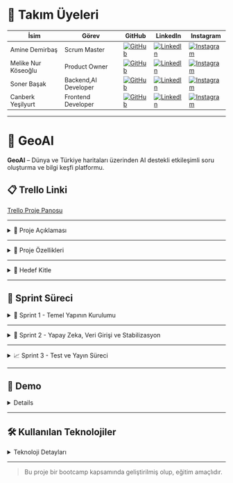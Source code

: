 # 👥 Takım Üyeleri

| İsim | Görev | GitHub | LinkedIn | Instagram |
|------|-------|--------|----------|-----------|
| Amine Demirbaş | Scrum Master | [![GitHub](https://img.shields.io/badge/GitHub-181717?style=for-the-badge&logo=github&logoColor=white)]((https://github.com/aminelisa)) | [![LinkedIn](https://img.shields.io/badge/LinkedIn-0077B5?style=for-the-badge&logo=linkedin&logoColor=white)](https://www.linkedin.com/in/aminedemirbas/) | [![Instagram](https://img.shields.io/badge/Instagram-E4405F?style=for-the-badge&logo=instagram&logoColor=white)](https://instagram.com/a_minelisa)
| Melike Nur Köseoğlu | Product Owner | [![GitHub](https://img.shields.io/badge/GitHub-181717?style=for-the-badge&logo=github&logoColor=white)](https://github.com/MelikeNurKoseoglu) | [![LinkedIn](https://img.shields.io/badge/LinkedIn-0077B5?style=for-the-badge&logo=linkedin&logoColor=white)](https://linkedin.com/in/melike-nur-köseoğlu-2aaa27209) | [![Instagram](https://img.shields.io/badge/Instagram-E4405F?style=for-the-badge&logo=instagram&logoColor=white)](https://instagram.com/melikenurkoseoglu)
| Soner Başak | Backend,AI Developer | [![GitHub](https://img.shields.io/badge/GitHub-181717?style=for-the-badge&logo=github&logoColor=white)](https://github.com/sonerbasak/) | [![LinkedIn](https://img.shields.io/badge/LinkedIn-0077B5?style=for-the-badge&logo=linkedin&logoColor=white)](https://www.linkedin.com/in/sonerbasak/) | [![Instagram](https://img.shields.io/badge/Instagram-E4405F?style=for-the-badge&logo=instagram&logoColor=white)](https://www.instagram.com/sonerbasaak/)
| Canberk Yeşilyurt| Frontend Developer | [![GitHub](https://img.shields.io/badge/GitHub-181717?style=for-the-badge&logo=github&logoColor=white)](https://github.com/kullaniciadi) | [![LinkedIn](https://img.shields.io/badge/LinkedIn-0077B5?style=for-the-badge&logo=linkedin&logoColor=white)](https://linkedin.com/in/canberk-y-6324b8190) | [![Instagram](https://img.shields.io/badge/Instagram-E4405F?style=for-the-badge&logo=instagram&logoColor=white)](https://instagram.com/janberkrusso)

---

# 📌 GeoAI

**GeoAI** – Dünya ve Türkiye haritaları üzerinden AI destekli etkileşimli soru oluşturma ve bilgi keşfi platformu.

## 📋 Trello Linki

[Trello Proje Panosu](https://trello.com/b/L1upbyvZ/group30-bootcamp)

---

<details>
  <summary>📄 Proje Açıklaması</summary>

GeoAI, kullanıcıların hem Türkiye hem de dünya haritası üzerinde bölgeler, ülkeler veya iller seçerek, seçilen coğrafi alan ile ilgili yapay zeka destekli sorular oluşturmasını ve cevaplarını girmesini sağlayan etkileşimli bir web uygulamasıdır. Proje, harita tabanlı veri görselleştirme ve yapay zeka entegrasyonuyla bilgi keşfini kolaylaştırmayı amaçlamaktadır.
</details>

---

<details>
  <summary>🌟 Proje Özellikleri</summary>

- Türkiye ve dünya haritasının interaktif gösterimi  
- İller, ülkeler veya bölgeler hakkında detaylı bilgi sunumu  
- Yapay zeka destekli soru oluşturma ve cevaplama paneli  
- Kullanıcıların verdiği cevapların analizi 
- Swiper ile zengin görsel ve metin slaytları  
- Responsive ve kullanıcı dostu arayüz tasarımı  

 

</details>

---

<details>
  <summary>🎯 Hedef Kitle</summary>

- Coğrafya, tarih ve kültür meraklıları  
- Eğitim alanındaki öğretmenler ve öğrenciler  
- Yapay zeka ve harita teknolojilerine ilgi duyan geliştiriciler  
- Genel kullanıcılar, bilgi keşfi ve öğrenmeye açık herkes  


</details>

---

<h2>🚀 Sprint Süreci</h2>

<details>
  <summary>🏃 Sprint 1 - Temel Yapının Kurulumu</summary>


  <details>
    <summary>🎯 Sprint 1 Notları</summary>
    Sprint süreci boyunca ekip uyumlu bir şekilde çalışmış, görev dağılımı ve iletişim verimli bir şekilde yürütülmüştür. Sprint başında yapılan planlama toplantısında proje hedefleri netleştirilmiş, kullanıcı hikayeleri oluşturularak geliştirilecek özellikler belirlenmiştir. Arayüz tasarımları kullanıcı senaryolarına uygun şekilde planlanmış ve uygulamaya geçirilmiştir. Harita entegrasyonu başarıyla gerçekleştirilmiş, seçilebilir şehirler için bilgi kutucukları oluşturulmuştur.
  </details>

  <details>
    <summary>🎯 Sprint 1 Hedefleri</summary>
    <ul>
      <li>Türkiye ve dünya haritalarının temel görselleştirmesini oluşturmak</li>
      <li>Harita üzerinde şehir/bölge tıklanabilirliğini sağlamak</li>
      <li>Belirli şehirler için bilgi veri girişlerini gerçekleştirmek</li>
      <li>Basit ve işlevsel bir kullanıcı arayüzü oluşturmak</li>
    </ul>
  </details>
  
  <details>
    <summary>🎯 Tahmin Edilen Tamamlanacak Puan</summary>
    <ul>
      <li>Sprint 1 için belirlenen hedef puan: <strong>100 puan</strong></li>
      <li>Gerçekleşen puan: <strong>90 puan</strong></li>
      <li>Tamamlanma oranı: <strong>%90</strong></li>
    </ul>
  </details>
  
  <details>
    <summary>🎯 Tahmin Mantığı</summary>
    <p>
      Proje süresince toplam 3 sprint planlanmış ve her sprint için değerlendirme <strong>100 puan üzerinden</strong> yapılacak şekilde yapılandırılmıştır.<br>
      Görevler zorluk ve tahmini eforlarına göre puanlanmış, sprint sonunda bu görevlerin tamamlanma durumu puan bazlı olarak ölçülmüştür.<br>
      Sprint 1, hedeflenen 100 puanın <strong>%90’ına</strong> ulaşılarak yüksek başarı oranıyla tamamlanmıştır.
    </p>
  </details>

  <details>
    <summary>🎯 Daily Scrum</summary>
    <p>Günlük toplantılarımızdan örnek ekran görüntüleri:</p>
    <img src="images/görsel1.jpg" alt="Daily Scrum Görseli 1" width="600" style="margin-bottom: 10px;" />
    <img src="images/görsel2.jpg" alt="Daily Scrum Görseli 2" width="600" />
  </details>

  <details>
  <summary>🎯 Sprint Board Updates</summary>
  <p>Sprint board'dan iki örnek ekran görüntüsü:</p>
  <img src="images/görsel3.jpg" alt="Sprint Board Görüntüsü 1" width="600" style="margin-bottom: 10px;" />
  <img src="images/görsel4.jpg" alt="Sprint Board Görüntüsü 2" width="600" />
</details>

  <details>
    <summary>🎯 Ekran Görüntüleri</summary>
    <p>Projeye ait 4 farklı ekran görüntüsü:</p>
    <p>
      <img src="images/ekran1.png" alt="Ekran Görüntüsü 1" width="300" style="margin-right: 10px; margin-bottom: 10px;" />
      <img src="images/ekran2.png" alt="Ekran Görüntüsü 2" width="300" style="margin-right: 10px; margin-bottom: 10px;" />
    </p>
    <p>
      <img src="images/ekran3.png" alt="Ekran Görüntüsü 3" width="300" style="margin-right: 10px;" />
      <img src="images/ekran4.png" alt="Ekran Görüntüsü 4" width="300" />
    </p>
  </details>

  <details>
  <summary>🎯 Sprint Review</summary>
  <ul>
    <li>Leaflet.js kütüphanesi ile Türkiye ve Dünya haritası entegre edildi</li>
    <li>Harita üzerinde bazı şehirler (örneğin İstanbul, Ankara, İzmir) seçilebilir hale getirildi</li>
    <li>Bu şehirler için kısa bilgi kartları (nüfus, tarih, kültür, coğrafi konum) eklendi</li>
    <li>Şehir seçimi sonrası bilgi kutucuğu popup olarak kullanıcıya gösteriliyor</li>
  </ul>

  <hr />

  <p><strong>Sprint Dönemi:</strong> 24 Haziran – 6 Temmuz 2025<br>
  <strong>Proje:</strong> GeoAI</p>

  <p>👩‍💼 <strong>Amine Demirbaş – Scrum Master</strong></p>
  <ul>
    <li>Takım içi iletişim ve görev koordinasyonu</li>
    <li>Trello panosu takibi ve günlük toplantı organizasyonu</li>
    <li>Sprint Review & Retrospective dokümantasyonu</li>
  </ul>

  <p>👩‍💻 <strong>Melike Nur Köseoğlu – Product Owner</strong></p>
  <ul>
    <li>Leaflet.js ile harita görselleştirme</li>
    <li>Backlog yönetimi ve kullanıcı test senaryoları</li>
    <li>Tasarım yönlendirmeleri ve içerik planlama</li>
  </ul>

  <p>👨‍💻 <strong>Soner Başak – Backend, AI Developer</strong></p>
  <ul>
    <li>Şehir verileri için API ve JSON veri yapısı</li>
    <li>Backend test ortamı ve veri servisleri</li>
    <li>Gelecekteki veritabanı yapısı planlaması</li>
  </ul>

  <p>👨‍💻 <strong>Canberk – Frontend Developer</strong></p>
  <ul>
    <li>Şehir seçimi ve popup bilgi kutuları</li>
    <li>Responsive UI ve bilgi kartı komponentleri</li>
  </ul>
 </details>

  <details>
  <summary>🎯 Sprint Retrospective</summary>
  <p>
    Sprint sonunda ekip bir araya gelerek süreçte nelerin iyi gittiğini, hangi konularda zorlanıldığını ve iyileştirme alanlarını değerlendirmiştir.
  </p>
  <ul>
    <li><strong>Başarılı Yönler:</strong> Ekip içi iletişim güçlüydü, görev dağılımı ve iş takibi etkiliydi.</li>
    <li><strong>Geliştirilmesi Gerekenler:</strong> Bazı teknik entegrasyonlarda zamanlama sorunları yaşandı, test süreçleri daha erken başlamalı.</li>
    <li><strong>İleriye Dönük Adımlar:</strong> Günlük toplantılar daha kısa ve odaklı yapılacak, dokümantasyon düzenli olarak güncellenecek.</li>
  </ul>
  <p>
    Genel olarak sprint, belirlenen hedeflere büyük oranda ulaşılarak tamamlanmıştır ve sonraki sprintlerde verimliliği artırmak için gerekli adımlar planlanmıştır.
  </p>
</details>


</details>


---

<details>
  <summary>🏃 Sprint 2 - Yapay Zeka, Veri Girişi ve Stabilizasyon</summary>

  <details>
    <summary>🎯 Sprint 2 Notları</summary>
    Sprint 2 sürecinde ekip içi iş birliği ve görev dağılımı başarılı şekilde devam etti. Yapay zekâ modülünün projeye dahil edilmesi önemli bir kilometre taşı oldu. Ayrıca uygulamanın performansını etkileyen sistemsel sorunlar belirlenerek başarılı şekilde çözüldü. Stabilite açısından gözle görülür iyileştirmeler sağlandı.
  </details>

  <details>
    <summary>🎯 Sprint 2 Hedefleri</summary>
    <ul>
      <li>🌍 Dünya haritasının sisteme entegrasyonu</li>
      <li>💻 Arayüzde kullanıcı deneyimini artıracak görsel güncellemeler</li>
      <li>🗂️ İl bazında bilgi ve medya içeriklerinin girilmesi</li>
      <li>🌐 Ülke bazlı içeriklerin hazırlanması ve yüklenmesi</li>
      <li>🤖 Yapay zekâ modülünün entegrasyonu ve testleri</li>
      <li>🗃️ Dosya ve klasör yapısının yeniden düzenlenmesi</li>
      <li>❓ Soru üretim modülünün yapay zekâ ile oluşturulması</li>
      <li>👁️ Kullanıcıların soru-cevap etkileşimini görüntülemesi</li>
      <li>✅❌ Doğruluk hesaplama sisteminin geliştirilmesi</li>
      <li>🛠️ Gelişim aşamasında tespit edilen eksiklerin giderilmesi</li>
      <li>🚀 Yapay zekâ algoritmasının iyileştirilmesi</li>
      <li>💾 Bellek kullanımındaki sorunların çözülmesi</li>
    </ul>
  </details>

  <details>
    <summary>🎯 Tahmin Edilen Tamamlanacak Puan</summary>
    <ul>
      <li>Hedeflenen puan: <strong>100</strong></li>
      <li>Gerçekleşen puan: <strong>100</strong></li>
      <li>Tamamlanma oranı: <strong>%100</strong></li>
    </ul>
  </details>

  <details>
    <summary>🎯 Tahmin Mantığı</summary>
    <p>
      Sprint başlangıcında her görev için efor ve zorluk seviyesi dikkate alınarak puanlama yapıldı. Toplamda 100 puan üzerinden planlanan bu sprint, tüm hedeflerin başarıyla tamamlanması sayesinde %100 oranında başarıya ulaştı.
    </p>
  </details>

  <details>
    <summary>🎯 Daily Scrum</summary>
    <ul>
      <li>Her ekip üyesi günlük olarak ilerleme durumunu ve karşılaştığı engelleri paylaştı.</li>
      <li>Bellek sorunları gibi kritik teknik problemler anında tespit edilip çözüme kavuşturuldu.</li>
      <li>Tüm görevler dinamik bir şekilde güncellenerek takvimsel uyum sağlandı.</li>
    </ul>
    <p>Scrum toplantılarından ekran görüntüleri:</p>
    <img src="images/ss8.jpg" alt="Daily Scrum Görseli 1" width="600" style="margin-bottom: 10px;" />
    <img src="images/ss10.jpg" alt="Daily Scrum Görseli 2" width="600" />
  </details>

  <details>
    <summary>🎯 Sprint Board Updates</summary>
    <p>Sprint boyunca görev yönetimi Trello üzerinden takip edildi. İşte örnek ekran görüntüleri:</p>
    <img src="images/trello01.png" alt="Sprint Board Görüntüsü 1" width="600" style="margin-bottom: 10px;" />
    <img src="images/trello02.png" alt="Sprint Board Görüntüsü 2" width="600" />
  </details>

  <details>
    <summary>🎯 Ekran Görüntüleri</summary>
    <p>Uygulamanın geliştirme sürecine ait 6 ekran görüntüsü:</p>
    <p>
      <img src="images/ss1.jpg" alt="Ekran Görüntüsü 1" width="300" style="margin-right: 10px; margin-bottom: 10px;" />
      <img src="images/ss2.jpg" alt="Ekran Görüntüsü 2" width="300" style="margin-right: 10px; margin-bottom: 10px;" />
    </p>
    <p>
      <img src="images/ss3.jpg" alt="Ekran Görüntüsü 3" width="300" style="margin-right: 10px;" />
      <img src="images/ss4.jpg" alt="Ekran Görüntüsü 4" width="300" />
    </p>
    <p>
      <img src="images/ss5.jpg" alt="Ekran Görüntüsü 5" width="300" style="margin-right: 10px;" />
      <img src="images/ss6.jpg" alt="Ekran Görüntüsü 6" width="300" />
    </p>
  </details>

  <details>
  <summary>🎯 Sprint Review</summary>
  <ul>
    <li>Yapay zekâ modülünün entegrasyonu projenin teknik kapasitesini ciddi oranda artırdı.</li>
    <li>Dünya haritası ile kullanıcı etkileşimi daha kapsamlı hale getirildi.</li>
    <li>Geri bildirimler genel olarak olumluydu; özellikle kullanıcı deneyimindeki gelişmeler dikkat çekti.</li>
    <li>Bazı şehirlerin eksik medya içerikleri Sprint 3 için hedeflendi.</li>
  </ul>
  
  <hr />

  <p><strong>Sprint Dönemi:</strong> 6 Temmuz – 20 Temmuz 2025<br>
  <strong>Proje:</strong> GeoAI</p>

  <p>👩‍💼 <strong>Amine Demirbaş – Scrum Master</strong></p>
  <ul>
    <li>İletişim ve koordinasyonu sağladı.</li>
    <li>Günlük toplantıları organize etti.</li>
    <li>Gelişmeleri dokümante etti.</li>
    <li>Veritabanı entegrasyonları gerçekleştirdi.</li>
  </ul>

  <p>👩‍💻 <strong>Melike Nur Köseoğlu – Product Owner</strong></p>
  <ul>
    <li>Yapay zekâ entegrasyonu ve UI geliştirmeleri yaptı.</li>
    <li>Soru oluşturma fonksiyonlarını aktive etti.</li>
    <li>Ön yüz geliştirmeleri yapıldı</li>
  </ul>

  <p>👨‍💻 <strong>Soner Başak – Backend & AI Developer</strong></p>
  <ul>
    <li>Dünya haritası entegrasyonu sağladı.</li>
    <li>Soru algoritmasını geliştirdi.</li>
    <li>Sistemsel hataları giderdi.</li>
  </ul>

  <p>👨‍💻 <strong>Canberk – Frontend Developer</strong></p>
  <ul>
    <li>Veritabanı yapısını planladı.</li>
    <li>Şehir verilerini işleyen API ve JSON yapısını oluşturdu.</li>
  </ul>
</details>


  <details>
    <summary>🎯 Sprint Retrospective</summary>
    <p>Takım değerlendirme toplantısında öne çıkan konular:</p>

    <strong>🌟 İyi Gidenler</strong>
    <ul>
      <li>Takım içi iletişim yüksek motivasyonla sürdü.</li>
      <li>Yapay zekâ entegrasyonu zamanında ve sorunsuz gerçekleşti.</li>
      <li>Scrum toplantıları verimli ve çözüm odaklıydı.</li>
    </ul>

    <strong>⚠️ Geliştirilmesi Gerekenler</strong>
    <ul>
      <li>Versiyon kontrolü için daha etkin bir sistem gerekli.</li>
      <li>Arayüz testleri daha erken başlatılmalı.</li>
    </ul>

    <strong>🚀 Öneriler</strong>
    <ul>
      <li>Harita üzerinde filtreleme ve arama fonksiyonları eklenmeli.</li>
      <li>Yapay zekâ içeriğinin kalite kontrolü yapılmalı.</li>
      <li>Beta kullanıcı testleriyle geri bildirim alınmalı.</li>
    </ul>
  </details>

</details>



---

<details>
  <summary>📈 Sprint 3 - Test ve Yayın Süreci</summary>

  
</details>

---

<h2>🎥 Demo</h2>

<details>

> Demo videosu: [YouTube Linki (varsa)](https://youtube.com/...)

Ekran görüntüleri:

| Ana Sayfa | Öneriler | Dünya Haritası |
|-----------|-----------|------------|
| ![](./screens/deneme.png) | ![](./screens/deneme.png) | ![](./screens/deneme.png) |

</details>

---

<h2>🛠️ Kullanılan Teknolojiler</h2>

<details>
  <summary>Teknoloji Detayları</summary>
  <ul>
    <li><strong>Frontend:</strong> HTML, CSS, JavaScript</li>
    <li><strong>Backend:</strong> FastAPI</li>
    <li><strong>Veri Tabanı:</strong> SQLite / Firebase</li>
    <li><strong>Yapay Zeka:</strong> GEMİNİ</li>
    <li><strong>Tasarım:</strong> Figma</li>
  </ul>
</details>


---

> Bu proje bir bootcamp kapsamında geliştirilmiş olup, eğitim amaçlıdır.
